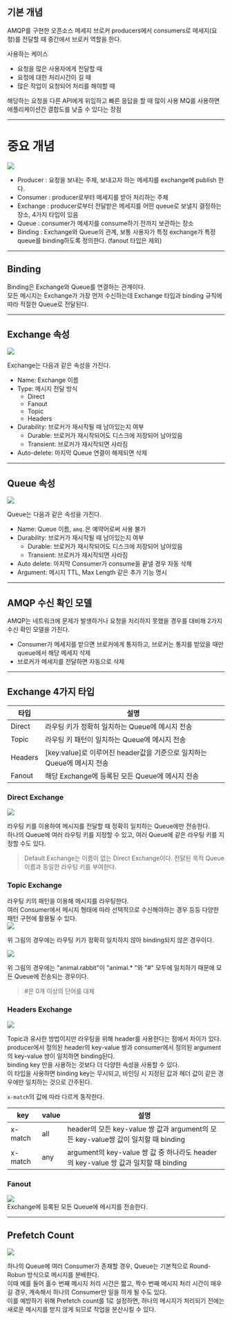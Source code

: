 ## 기본 개념

AMQP를 구현한 오픈소스 메세지 브로커
producers에서 consumers로 메세지(요청)를 전달할 때 중간에서 브로커 역할을 한다.

사용하는 케이스
- 요청을 많은 사용자에게 전달할 때
- 요청에 대한 처리시간이 길 때
- 많은 작업이 요청되어 처리를 해야할 때

해당하는 요청을 다른 API에게 위임하고 빠른 응답을 할 때 많이 사용
MQ를 사용하면 애플리케이션간 결합도를 낮출 수 있다는 장점

---

# 중요 개념

![](https://velog.velcdn.com/images/sdb016/post/5763f81e-b710-4a55-9a3e-d7ea16932595/image.png)

- Producer : 요청을 보내는 주체, 보내고자 하는 메세지를 exchange에 publish 한다.
- Consumer : producer로부터 메세지를 받아 처리하는 주체
- Exchange : producer로부터 전달받은 메세지를 어떤 queue로 보낼지 결정하는 장소, 4가지 타입이 있음
- Queue : consumer가 메세지를 consume하기 전까지 보관하는 장소
- Binding : Exchange와 Queue의 관계, 보통 사용자가 특정 exchange가 특정 queue를 binding하도록 정의한다. (fanout 타입은 제외)
- - -
## Binding

Binding은 Exchange와 Queue를 연결하는 관계이다.  
모든 메시지는 Exchange가 가장 먼저 수신하는데 Exchange 타입과 binding 규칙에 따라 적절한 Queue로 전달된다.
- - -
## Exchange 속성

![](https://velog.velcdn.com/images/sdb016/post/712b2677-0fe5-4fbb-a493-811c659ca0be/image.png)

Exchange는 다음과 같은 속성을 가진다.

- Name: Exchange 이름
- Type: 메시지 전달 방식
    - Direct
    - Fanout
    - Topic
    - Headers
- Durability: 브로커가 재시작될 때 남아있는지 여부
    - Durable: 브로커가 재시작되어도 디스크에 저장되어 남아있음
    - Transient: 브로커가 재시작되면 사라짐
- Auto-delete: 마지막 Queue 연결이 해제되면 삭제

- - -

## Queue 속성

![](https://velog.velcdn.com/images/sdb016/post/34a6ba30-d5fc-4599-a5a8-1ec267118afa/image.png)

Queue는 다음과 같은 속성을 가진다.

- Name: Queue 이름, `amq.`은 예약어로써 사용 불가
- Durability: 브로커가 재시작될 때 남아있는지 여부
    - Durable: 브로커가 재시작되어도 디스크에 저장되어 남아있음
    - Transient: 브로커가 재시작되면 사라짐
- Auto delete: 마지막 Consumer가 consume을 끝낼 경우 자동 삭제
- Argument: 메시지 TTL, Max Length 같은 추가 기능 명시

---

## AMQP 수신 확인 모델

AMQP는 네트워크에 문제가 발생하거나 요청을 처리하지 못했을 경우를 대비해 2가지 수신 확인 모델을 가진다.

- Consumer가 메세지를 받으면 브로커에게 통지하고, 브로커는 통지를 받았을 때만 queue에서 해당 메세지 삭제
- 브로커가 메세지를 전달하면 자동으로 삭제

---

## Exchange 4가지 타입

|타입|설명|
|---|---|
|Direct|라우팅 키가 정확히 일치하는 Queue에 메시지 전송|
|Topic|라우팅 키 패턴이 일치하는 Queue에 메시지 전송|
|Headers|[key:value]로 이루어진 header값을 기준으로 일치하는 Queue에 메시지 전송|
|Fanout|해당 Exchange에 등록된 모든 Queue에 메시지 전송|

### Direct Exchange

![](https://velog.velcdn.com/images/sdb016/post/f6438389-fb7e-4475-9538-9804fc334ab5/image.png)

라우팅 키를 이용하여 메시지를 전달할 때 정확히 일치하는 Queue에만 전송한다.  
하나의 Queue에 여러 라우팅 키를 지정할 수 있고, 여러 Queue에 같은 라우팅 키를 지정할 수도 있다.

> Default Exchange는 이름이 없는 Direct Exchange이다. 전달된 목적 Queue 이름과 동일한 라우팅 키를 부여한다.

### Topic Exchange

라우팅 키의 패턴을 이용해 메시지를 라우팅한다.  
여러 Consumer에서 메시지 형태에 따라 선택적으로 수신해야하는 경우 등등 다양한 패턴 구현에 활용될 수 있다.  
![](https://velog.velcdn.com/images/sdb016/post/68553509-3a88-4a18-b173-8f0a195eaf26/image.png)

위 그림의 경우에는 라우팅 키가 정확히 일치하지 않아 binding되지 않은 경우이다.

![](https://velog.velcdn.com/images/sdb016/post/31fbf607-befb-44da-b986-871be08d5f4d/image.png)

위 그림의 경우에는 "animal.rabbit"이 "animal.* "와 "#" 모두에 일치하기 때문에 모든 Queue에 전송되는 경우이다.

> #은 0개 이상의 단어를 대체

### Headers Exchange

![](https://velog.velcdn.com/images/sdb016/post/08a5f77d-12eb-4976-93bc-d8c5065bea4e/image.png)

Topic과 유사한 방법이지만 라우팅을 위해 header를 사용한다는 점에서 차이가 있다.  
producer에서 정의된 header의 key-value 쌍과 consumer에서 정의된 argument의 key-value 쌍이 일치하면 binding된다.  
binding key 만을 사용하는 것보다 더 다양한 속성을 사용할 수 있다.  
이 타입을 사용하면 binding key는 무시되고, 바인딩 시 지정된 값과 헤더 값이 같은 경우에만 일치하는 것으로 간주된다.

`x-match`의 값에 따라 다르게 동작한다.

|key|value|설명|
|---|---|---|
|x-match|all|header의 모든 key-value 쌍 값과 argument의 모든 key-value쌍 값이 일치할 때 binding|
|x-match|any|argument의 key-value 쌍 값 중 하나라도 header의 key-value 쌍 값과 일치할 때 binding|

### Fanout

![](https://velog.velcdn.com/images/sdb016/post/332b753f-d77d-4bc9-bb48-bb0c049295bd/image.png)  
Exchange에 등록된 모든 Queue에 메시지를 전송한다.

---

## Prefetch Count

![](https://velog.velcdn.com/images/sdb016/post/a0cc1cd1-ec45-4d49-95d8-31f1daa2587a/image.png)

하나의 Queue에 여러 Consumer가 존재할 경우, Queue는 기본적으로 Round-Robun 방식으로 메시지를 분배한다.  
이때 예를 들어 홀수 번째 메시지 처리 시간은 짧고, 짝수 번째 메시지 처리 시간이 매우 길 경우, 계속해서 하나의 Consumer만 일을 하게 될 수도 있다.  
이를 예방하기 위해 Prefetch count를 1로 설정하면, 하나의 메시지가 처리되기 전에는 새로운 메시지를 받지 않게 되므로 작업을 분산시킬 수 있다.